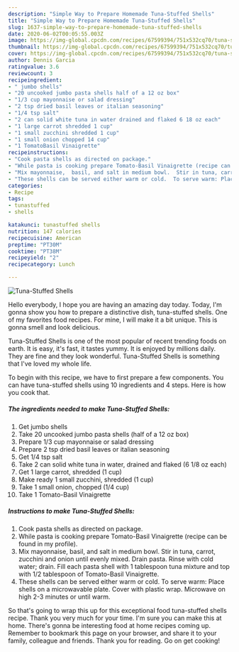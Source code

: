 ```yaml
---
description: "Simple Way to Prepare Homemade Tuna-Stuffed Shells"
title: "Simple Way to Prepare Homemade Tuna-Stuffed Shells"
slug: 1637-simple-way-to-prepare-homemade-tuna-stuffed-shells
date: 2020-06-02T00:05:55.003Z
image: https://img-global.cpcdn.com/recipes/67599394/751x532cq70/tuna-stuffed-shells-recipe-main-photo.jpg
thumbnail: https://img-global.cpcdn.com/recipes/67599394/751x532cq70/tuna-stuffed-shells-recipe-main-photo.jpg
cover: https://img-global.cpcdn.com/recipes/67599394/751x532cq70/tuna-stuffed-shells-recipe-main-photo.jpg
author: Dennis Garcia
ratingvalue: 3.6
reviewcount: 3
recipeingredient:
- " jumbo shells"
- "20 uncooked jumbo pasta shells half of a 12 oz box"
- "1/3 cup mayonnaise or salad dressing"
- "2 tsp dried basil leaves or italian seasoning"
- "1/4 tsp salt"
- "2 can solid white tuna in water drained and flaked 6 18 oz each"
- "1 large carrot shredded 1 cup"
- "1 small zucchini shredded 1 cup"
- "1 small onion chopped 14 cup"
- "1 TomatoBasil Vinaigrette"
recipeinstructions:
- "Cook pasta shells as directed on package."
- "While pasta is cooking prepare Tomato-Basil Vinaigrette (recipe can be found in my profile)."
- "Mix mayonnaise,  basil, and salt in medium bowl.  Stir in tuna, carrot, zucchini and onion until evenly mixed.  Drain pasta.  Rinse with cold water; drain.  Fill each pasta shell with 1 tablespoon tuna mixture and top with 1/2 tablespoon of Tomato-Basil Vinaigrette."
- "These shells can be served either warm or cold.  To serve warm: Place shells on a microwavable plate.  Cover with plastic wrap.  Microwave on high 2-3 minutes or until warm."
categories:
- Recipe
tags:
- tunastuffed
- shells

katakunci: tunastuffed shells 
nutrition: 147 calories
recipecuisine: American
preptime: "PT30M"
cooktime: "PT38M"
recipeyield: "2"
recipecategory: Lunch

---
```



![Tuna-Stuffed Shells](https://img-global.cpcdn.com/recipes/67599394/751x532cq70/tuna-stuffed-shells-recipe-main-photo.jpg)

Hello everybody, I hope you are having an amazing day today. Today, I'm gonna show you how to prepare a distinctive dish, tuna-stuffed shells. One of my favorites food recipes. For mine, I will make it a bit unique. This is gonna smell and look delicious.



Tuna-Stuffed Shells is one of the most popular of recent trending foods on earth. It is easy, it's fast, it tastes yummy. It is enjoyed by millions daily. They are fine and they look wonderful. Tuna-Stuffed Shells is something that I've loved my whole life.


To begin with this recipe, we have to first prepare a few components. You can have tuna-stuffed shells using 10 ingredients and 4 steps. Here is how you cook that.

<!--inarticleads1-->

##### The ingredients needed to make Tuna-Stuffed Shells:

1. Get  jumbo shells
1. Take 20 uncooked jumbo pasta shells (half of a 12 oz box)
1. Prepare 1/3 cup mayonnaise or salad dressing
1. Prepare 2 tsp dried basil leaves or italian seasoning
1. Get 1/4 tsp salt
1. Take 2 can solid white tuna in water, drained and flaked (6 1/8 oz each)
1. Get 1 large carrot, shredded (1 cup)
1. Make ready 1 small zucchini, shredded (1 cup)
1. Take 1 small onion, chopped (1/4 cup)
1. Take 1 Tomato-Basil Vinaigrette




<!--inarticleads2-->

##### Instructions to make Tuna-Stuffed Shells:

1. Cook pasta shells as directed on package.
1. While pasta is cooking prepare Tomato-Basil Vinaigrette (recipe can be found in my profile).
1. Mix mayonnaise,  basil, and salt in medium bowl.  Stir in tuna, carrot, zucchini and onion until evenly mixed.  Drain pasta.  Rinse with cold water; drain.  Fill each pasta shell with 1 tablespoon tuna mixture and top with 1/2 tablespoon of Tomato-Basil Vinaigrette.
1. These shells can be served either warm or cold.  To serve warm: Place shells on a microwavable plate.  Cover with plastic wrap.  Microwave on high 2-3 minutes or until warm.




So that's going to wrap this up for this exceptional food tuna-stuffed shells recipe. Thank you very much for your time. I'm sure you can make this at home. There's gonna be interesting food at home recipes coming up. Remember to bookmark this page on your browser, and share it to your family, colleague and friends. Thank you for reading. Go on get cooking!
